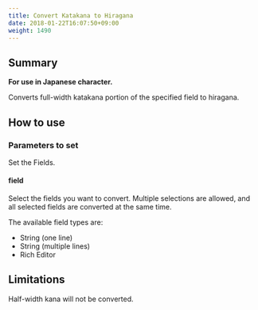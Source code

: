 ```yaml
---
title: Convert Katakana to Hiragana
date: 2018-01-22T16:07:50+09:00
weight: 1490
---
```

## Summary

**For use in Japanese character.**

Converts full-width katakana portion of the specified field to hiragana.

## How to use

### Parameters to set

Set the Fields.

#### field

Select the fields you want to convert. Multiple selections are allowed, and all selected fields are converted at the same time.

The available field types are:

-	String (one line)
-	String (multiple lines)
-	Rich Editor

## Limitations

Half-width kana will not be converted.
